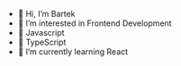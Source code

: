 - 👋 Hi, I’m Bartek
- 👀 I’m interested in Frontend Development
- :gem: Javascript
- :gem: TypeScript
- 🌱 I’m currently learning React 
